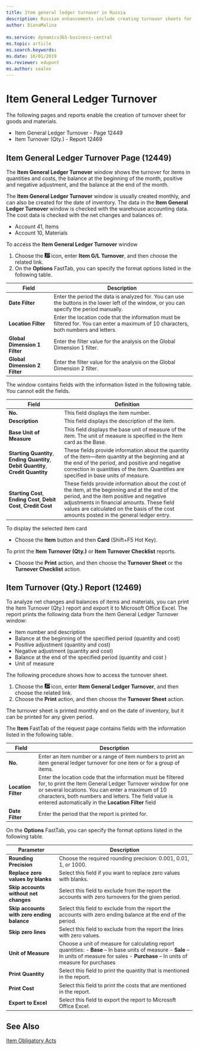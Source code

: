 ```yaml
---
title: Item general ledger turnover in Russia
description: Russian enhancements include creating turnover sheets for goods and materials.
author: DianaMalina

ms.service: dynamics365-business-central
ms.topic: article
ms.search.keywords:
ms.date: 10/01/2019
ms.reviewer: edupont
ms.author: soalex
---
```


# Item General Ledger Turnover

The following pages and reports enable the creation of turnover sheet for goods and materials.

- Item General Ledger Turnover - Page 12449
- Item Turnover (Qty.) - Report 12469

## Item General Ledger Turnover Page (12449)

The **Item General Ledger Turnover** window shows the turnover for items in quantities and costs, the balance at the beginning of the month, positive and negative adjustment, and the balance at the end of the month.

The **Item General Ledger Turnover** window is usually created monthly, and can also be created for the date of inventory. The data in the **Item General Ledger Turnover** window is checked with the warehouse accounting data. The cost data is checked with the net changes and balances of:

- Account 41, Items
- Account 10, Materials

To access the **Item General Ledger Turnover** window

1. Choose the ![Lightbulb that opens the Tell Me feature](../../media/ui-search/search_small.png "Tell me what you want to do") icon, enter **Item G/L Turnover**, and then choose the related link.
2. On the **Options** FastTab, you can specify the format options listed in the following table.

| Field                         | Description                                                  |
| ----------------------------- | ------------------------------------------------------------ |
| **Date Filter**               | Enter the period the data is analyzed for. You can use the buttons in the lower left of the window, or you can specify the period manually. |
| **Location Filter**           | Enter the location code that the information must be filtered for. You can enter a maximum of 10 characters, both numbers and letters. |
| **Global Dimension 1 Filter** | Enter the filter value for the analysis on the Global Dimension 1 filter. |
| **Global Dimension 2 Filter** | Enter the filter value for the analysis on the Global Dimension 2 filter. |

The window contains fields with the information listed in the following table. You cannot edit the fields.

| Field                      | Definition                                                   |
| ---------------------------| ------------------------------------------------------------ |
| **No.**                    | This field displays the item number.                        |
| **Description**            | This field displays the description of the item.             |
| **Base Unit of Measure**   | This field displays the base unit of measure of the item. The unit of measure is specified in the Item card as the Base. |
| **Starting Quantity**,  **Ending Quantity**,  **Debit Quantity**,  **Credit Quantity** | These fields provide information about the quantity of the item—item quantity at the beginning and at the end of the period, and positive and negative correction in quantities of the item. Quantities are specified in base units of measure. |
| **Starting Cost**,  **Ending Cost**,  **Debit Cost**,  **Credit Cost** | These fields provide information about the cost of the item, at the beginning and at the end of the period, and the item positive and negative adjustments in financial amounts. These field values are calculated on the basis of the cost amounts posted in the general ledger entry. |

To display the selected item card

- Choose the **Item** button and then **Card** (Shift+F5 Hot Key).

To print the **Item Turnover (Qty.)** or **Item Turnover Checklist** reports.

- Choose the **Print** action, and then choose the **Turnover Sheet** or the **Turnover Checklist** action.

## Item Turnover (Qty.) Report (12469)

To analyze net changes and balances of items and materials, you can print the Item Turnover (Qty.) report and export it to Microsoft Office Excel. The report prints the following data from the Item General Ledger Turnover window:

- Item number and description
- Balance at the beginning of the specified period (quantity and cost)
- Positive adjustment (quantity and cost)
- Negative adjustment (quantity and cost)
- Balance at the end of the specified period (quantity and cost )
- Unit of measure

The following procedure shows how to access the turnover sheet.

1. Choose the ![Lightbulb that opens the Tell Me feature](../../media/ui-search/search_small.png "Tell me what you want to do") icon, enter **Item General Ledger Turnover**, and then choose the related link.
2. Choose the **Print** action, and then choose the **Turnover Sheet** action.

The turnover sheet is printed monthly and on the date of inventory, but it can be printed for any given period.

The **Item** FastTab of the request page contains fields with the information listed in the following table.

| Field               | Description                                                  |
| ------------------- | ------------------------------------------------------------ |
| **No.**             | Enter an item number or a range of item numbers to print an item general ledger turnover for one item or for a group of items. |
| **Location Filter** | Enter the location code that the information must be filtered for, to print the Item General Ledger Turnover window for one or several locations.   You can enter a maximum of 10 characters, both numbers and letters. The field value is entered automatically in the **Location Filter** field |
| **Date Filter**     | Enter the period that the report is printed for.             |

On the **Options** FastTab, you can specify the format options listed in the following table.

| Parameter                                  | Description       |
| ------------------------------------------ | ----------------- |
| **Rounding Precision**                     | Choose the required rounding precision:   0.001, 0.01, 1, or 1000. |
| **Replace zero values by blanks**          | Select this field if you want to replace zero values with blanks. |
| **Skip accounts without net changes**      | Select this field to exclude from the report the accounts with zero turnovers for the given period. |
| **Skip accounts with zero ending balance** | Select this field to exclude from the report the accounts with zero ending balance at the end of the period. |
| **Skip zero lines**                        | Select this field to exclude from the report the lines with zero values. |
| **Unit of Measure**                        | Choose a unit of measure for calculating report quantities:   -   **Base** – In base units of measure -   **Sale** – In units of measure for sales -   **Purchase** – In units of measure for purchases |
| **Print Quantity**                         | Select this field to print the quantity that is mentioned in the report. |
| **Print Cost**                             | Select this field to print the costs that are mentioned in the report. |
| **Export to Excel**                        | Select this field to export the report to Microsoft Office Excel. |

## See Also

[Item Obligatory Acts](Item-Obligatory-Acts.md)  
